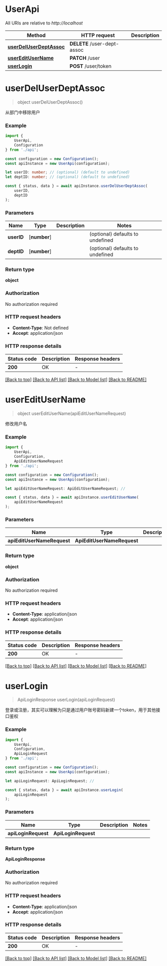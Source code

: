# UserApi

All URIs are relative to *http://localhost*

|Method | HTTP request | Description|
|------------- | ------------- | -------------|
|[**userDelUserDeptAssoc**](#userdeluserdeptassoc) | **DELETE** /user-dept-assoc | |
|[**userEditUserName**](#usereditusername) | **PATCH** /user | |
|[**userLogin**](#userlogin) | **POST** /user/token | |

# **userDelUserDeptAssoc**
> object userDelUserDeptAssoc()

从部门中移除用户

### Example

```typescript
import {
    UserApi,
    Configuration
} from './api';

const configuration = new Configuration();
const apiInstance = new UserApi(configuration);

let userID: number; // (optional) (default to undefined)
let deptID: number; // (optional) (default to undefined)

const { status, data } = await apiInstance.userDelUserDeptAssoc(
    userID,
    deptID
);
```

### Parameters

|Name | Type | Description  | Notes|
|------------- | ------------- | ------------- | -------------|
| **userID** | [**number**] |  | (optional) defaults to undefined|
| **deptID** | [**number**] |  | (optional) defaults to undefined|


### Return type

**object**

### Authorization

No authorization required

### HTTP request headers

 - **Content-Type**: Not defined
 - **Accept**: application/json


### HTTP response details
| Status code | Description | Response headers |
|-------------|-------------|------------------|
|**200** | OK |  -  |

[[Back to top]](#) [[Back to API list]](../README.md#documentation-for-api-endpoints) [[Back to Model list]](../README.md#documentation-for-models) [[Back to README]](../README.md)

# **userEditUserName**
> object userEditUserName(apiEditUserNameRequest)

修改用户名

### Example

```typescript
import {
    UserApi,
    Configuration,
    ApiEditUserNameRequest
} from './api';

const configuration = new Configuration();
const apiInstance = new UserApi(configuration);

let apiEditUserNameRequest: ApiEditUserNameRequest; //

const { status, data } = await apiInstance.userEditUserName(
    apiEditUserNameRequest
);
```

### Parameters

|Name | Type | Description  | Notes|
|------------- | ------------- | ------------- | -------------|
| **apiEditUserNameRequest** | **ApiEditUserNameRequest**|  | |


### Return type

**object**

### Authorization

No authorization required

### HTTP request headers

 - **Content-Type**: application/json
 - **Accept**: application/json


### HTTP response details
| Status code | Description | Response headers |
|-------------|-------------|------------------|
|**200** | OK |  -  |

[[Back to top]](#) [[Back to API list]](../README.md#documentation-for-api-endpoints) [[Back to Model list]](../README.md#documentation-for-models) [[Back to README]](../README.md)

# **userLogin**
> ApiLoginResponse userLogin(apiLoginRequest)

登录或注册，其实可以理解为只是通过用户账号密码新建一个token，用于其他接口鉴权

### Example

```typescript
import {
    UserApi,
    Configuration,
    ApiLoginRequest
} from './api';

const configuration = new Configuration();
const apiInstance = new UserApi(configuration);

let apiLoginRequest: ApiLoginRequest; //

const { status, data } = await apiInstance.userLogin(
    apiLoginRequest
);
```

### Parameters

|Name | Type | Description  | Notes|
|------------- | ------------- | ------------- | -------------|
| **apiLoginRequest** | **ApiLoginRequest**|  | |


### Return type

**ApiLoginResponse**

### Authorization

No authorization required

### HTTP request headers

 - **Content-Type**: application/json
 - **Accept**: application/json


### HTTP response details
| Status code | Description | Response headers |
|-------------|-------------|------------------|
|**200** | OK |  -  |

[[Back to top]](#) [[Back to API list]](../README.md#documentation-for-api-endpoints) [[Back to Model list]](../README.md#documentation-for-models) [[Back to README]](../README.md)

